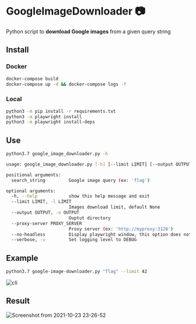 # GoogleImageDownloader :camera:

Python script to **download Google images** from a given query string

## Install

### Docker

```bash
docker-compose build
docker-compose up -d && docker-compose logs -f
```

### Local

```bash
python3 -m pip install -r requirements.txt
python3 -m playwright install
python3 -m playwright install-deps
```

## Use

```bash
python3.7 google_image_downloader.py -h
```

```bash
usage: google_image_downloader.py [-h] [--limit LIMIT] [--output OUTPUT] [--proxy-server PROXY_SERVER] [--no-headless] [--verbose] search_string

positional arguments:
  search_string         Google image query (ex: 'flag')

optional arguments:
  -h, --help            show this help message and exit
  --limit LIMIT, -l LIMIT
                        Images download limit, default None
  --output OUTPUT, -o OUTPUT
                        Ouptut directory
  --proxy-server PROXY_SERVER
                        Proxy server (ex: 'http://myproxy:3128')
  --no-headless         Display playwright window, this option does not work inside Docker
  --verbose, -v         Set logging level to DEBUG
```

## Example

```bash
python3.7 google-image-downloader.py "flag" --limit 42
```

![cli](https://user-images.githubusercontent.com/93054660/138571704-8d9a2701-05ed-4adb-acec-9b6fc827c4b1.gif)

## Result

![Screenshot from 2021-10-23 23-26-52](https://user-images.githubusercontent.com/93054660/138572109-35d66c67-61ee-4232-9ff2-ea4194c11ac8.png)
